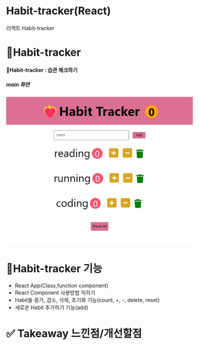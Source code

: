 # Habit-tracker(React)

리액트 Habit-tracker

# 📝Habit-tracker

#### 📝Habit-tracker : 습관 체크하기

##### main 화면

<img src="/src/img/habit-tracker-main.jpg" alt="app-main">

# 📝Habit-tracker 기능

- React App(Class,function component)
- React Component 사용방법 익히기
- Habit들 증가, 감소, 삭제, 초기화 기능(count, +, -, delete, reset)
- 새로운 Habit 추가하기 기능(add)

# ✅ Takeaway 느낀점/개선할점
